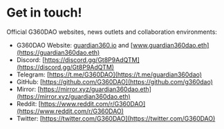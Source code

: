 # Get in touch!



Official G360DAO websites, news outlets and collaboration environments:

* G360DAO Website: [guardian360.io](https://guardian360.io) and [www.guardian360dao.eth](https://guardian360dao.eth)
* Discord: [https://discord.gg/Gt8P9AdQTM](https://discord.gg/Gt8P9AdQTM)
* Telegram: [https://t.me/G360DAO](https://t.me/guardian360dao)
* GitHub: [https://github.com/G360DAO](https://github.com/g360dao)
* Mirror: [https://mirror.xyz/guardian360dao.eth](https://mirror.xyz/guardian360dao.eth)
* Reddit: [https://www.reddit.com/r/G360DAO](https://www.reddit.com/r/G360DAO)
* Twitter: [https://twitter.com/G360DAO](https://twitter.com/G360DAO)
